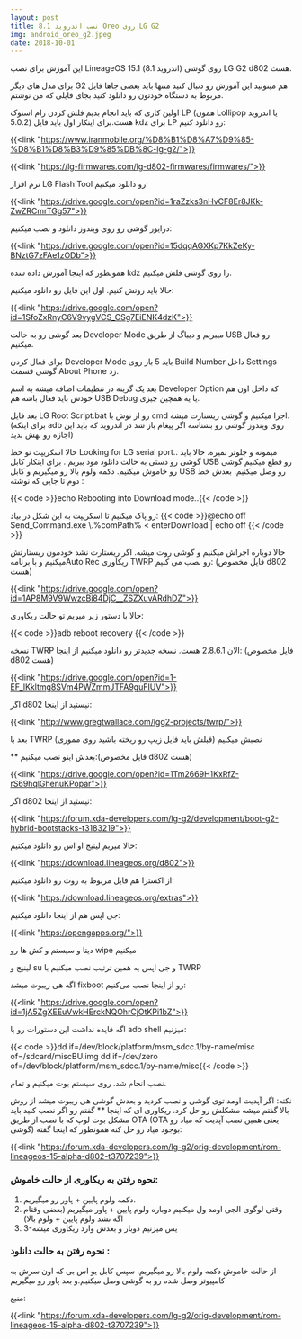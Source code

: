 ```yaml
---
layout: post
title: نصب اندروید 8.1 Oreo روی LG G2
img: android_oreo_g2.jpeg
date: 2018-10-01
---
```


این آموزش برای نصب LineageOS 15.1 (اندروید 8.1) روی گوشی LG G2 d802 هست.

برای مدل های دیگر G2 هم میتونید این آموزش رو دنبال کنید منتها باید بعضی جاها فایل مربوط به دستگاه خودتون رو دانلود کنید بجای فایلی که من نوشتم.

اولین کاری که باید انجام بدیم فلش کردن رام استوک LP (همون Lollipop یا اندروید 5.0.2) هست.برای اینکار اول باید فایل kdz برای LP رو دانلود کنیم:

{{<link "https://www.iranmobile.org/%D8%B1%D8%A7%D9%85-%D8%B1%D8%B3%D9%85%DB%8C-lg-g2/">}}

{{<link "https://lg-firmwares.com/lg-d802-firmwares/firmwares/">}}

نرم افزار LG Flash Tool رو دانلود میکنیم:

{{<link "https://drive.google.com/open?id=1raZzks3nHvCF8Er8JKk-ZwZRCmrTGg57">}}

درایور گوشی رو روی ویندوز دانلود و نصب میکنیم:

{{<link "https://drive.google.com/open?id=15dqqAGXKp7KkZeKy-BNztG7zFAe1zODb">}}

همونطور که اینجا آموزش داده شده kdz را روی گوشی فلش میکنیم.

حالا باید روتش کنیم. اول این فایل رو دانلود میکنیم:

{{<link "https://drive.google.com/open?id=1SfoZxRnyC6V9vygVCS_CSg7EiENK4dzK">}}

بعد گوشی رو به حالت Developer Mode میبریم و دیباگ از طریق USB رو فعال میکنیم.

برای فعال کردن Developer Mode باید 5 بار روی Build Number داخل Settings گوشی قسمت About Phone زد.

بعد یک گزینه در تنظیمات اضافه میشه به اسم Developer Option که داخل اون هم خودش باید فعال باشه هم USB Debug یا یه همچین چیزی.

بعد فایل LG Root Script.bat رو از توش با cmd اجرا میکنیم و گوشی ریستارت میشه.(برای اینکه adb روی ویندوز گوشی رو بشناسه اگر پیغام باز شد در اندروید که باید این اجازه رو بهش بدید)

حالا اسکریپت تو خط Looking for LG serial port.. میمونه و جلوتر نمیره. حالا باید گوشی رو دستی به حالت دانلود مود ببریم . برای اینکار کابل USB رو قطع میکنیم گوشی رو خاموش میکنیم. دکمه ولوم بالا رو میگیریم و کابل USB رو وصل میکنیم. بعدش خط دوم تا جایی که نوشته :

{{< code >}}echo Rebooting into Download mode..{{< /code >}}

رو پاک میکنیم تا اسکریپت به این شکل در بیاد:
{{< code >}}@echo off
Send_Command.exe \\.\%comPath% < enterDownload | echo off
{{< /code >}}

حالا دوباره اجراش میکنیم و گوشی روت میشه. اگر ریستارت نشد خودمون ریستارتش میکنیم و با برنامهAuto Rec ریکاوری TWRP رو نصب می کنیم: (فایل مخصوص d802 هست)

{{<link "https://drive.google.com/open?id=1AP8M9V9WwzcBi84DjC__ZSZXuvARdhDZ">}}

حالا با دستور زیر میریم تو حالت ریکاوری:

{{< code >}}adb reboot recovery
{{< /code >}}

نسخه TWRP الان 2.8.6.1 هست. نسخه جدیدتر رو دانلود میکنیم از اینجا: (فایل مخصوص d802 هست)

{{<link "https://drive.google.com/open?id=1-EF_lKkltmg8SVm4PWZmmJTFA9guFIUV">}}

اگر d802 نیستید از اینجا:

{{<link "http://www.gregtwallace.com/lgg2-projects/twrp/">}}

بعد با TWRP نصبش میکنیم (قبلش باید فایل زیپ رو ریخته باشید روی مموری)

** بعدش اینو نصب میکنیم:(فایل مخصوص d802 هست)

{{<link "https://drive.google.com/open?id=1Tm2669H1KxRfZ-rS69hqlGhenuKPopar">}}

اگر d802 نیستید از اینجا:

{{<link "https://forum.xda-developers.com/lg-g2/development/boot-g2-hybrid-bootstacks-t3183219">}}

حالا میریم لینیج او اس رو دانلود میکنیم:

{{<link "https://download.lineageos.org/d802">}}

از اکسترا هم فایل مربوط به روت رو دانلود میکنیم:

{{<link "https://download.lineageos.org/extras">}}

جی اپس هم از اینجا دانلود میکنیم:

{{<link "https://opengapps.org/">}}

دیتا و سیستم و کش ها رو wipe میکنیم

لینیج و su و جی اپس به همین ترتیب نصب میکنیم با TWRP

اگه هی ریبوت میشد fixboot رو از اینجا نصب می‌کنیم:

{{<link "https://drive.google.com/open?id=1jA5ZgXEEuVwkHErckNQOhrCjOtKPi1bZ">}}

اگه فایده نداشت این دستورات رو با adb shell میزنیم:

{{< code >}}dd if=/dev/block/platform/msm_sdcc.1/by-name/misc of=/sdcard/miscBU.img
dd if=/dev/zero of=/dev/block/platform/msm_sdcc.1/by-name/misc{{< /code >}}

نصب انجام شد. روی سیستم بوت میکنیم و تمام.

نکته: اگر آپدیت اومد توی گوشی و نصب کردید و بعدش گوشی هی ریبوت میشد از روش بالا گفتم میشه مشکلش رو حل کرد. ریکاوری ای که اینجا ** گفتم رو اگر نصب کنید باید مشکل بوت لوپ که با نصب از طریق OTA (OTA یعنی همین نصب آپدیت که میاد رو گوشی) بوجود میاد رو حل کنه همونطور که اینجا گفته:

{{<link "https://forum.xda-developers.com/lg-g2/orig-development/rom-lineageos-15-alpha-d802-t3707239">}}

<h3>نحوه رفتن به ریکاوری از حالت خاموش:</h3>
<ol>
<li>دکمه ولوم پایین + پاور رو میگیریم.</li>

<li>وقتی لوگوی الجی اومد ول میکنیم دوباره ولوم پایین + پاور میگیریم (بعضی وقتام اگه نشد ولوم پایین + ولوم بالا)</li>

<li>3-یس میزنیم دوبار و بعدش وارد ریکاوری میشه</li>
</ol>
<h3>نحوه رفتن به حالت دانلود :</h3>

از حالت خاموش دکمه ولوم بالا رو میگیریم. سپس کابل یو اس بی که اون سرش به کامپیوتر وصل شده رو به گوشی وصل میکنیم.و بعد پاور رو میگیریم


منبع:

{{<link "https://forum.xda-developers.com/lg-g2/orig-development/rom-lineageos-15-alpha-d802-t3707239">}}